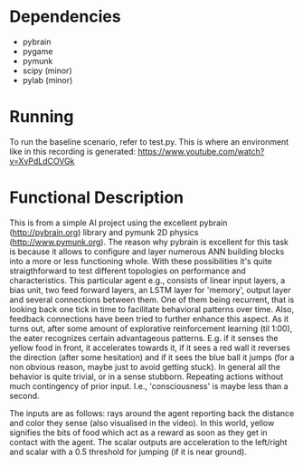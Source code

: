 Dependencies
============
* pybrain
* pygame
* pymunk
* scipy (minor)
* pylab (minor)

Running
=======
To run the baseline scenario, refer to test.py. This is where an environment like in this recording is generated: https://www.youtube.com/watch?v=XvPdLdCOVGk

Functional Description
======================
This is from a simple AI project using the excellent pybrain (http://pybrain.org) library and pymunk 2D physics (http://www.pymunk.org). The reason why pybrain is excellent for this task is because it allows to configure and layer numerous ANN building blocks into a more or less functioning whole. With these possibilities it's quite straigthforward to test different topologies on performance and characteristics. This particular agent e.g., consists of linear input layers, a bias unit, two feed forward layers, an LSTM layer for 'memory', output layer and several connections between them. One of them being recurrent, that is looking back one tick in time to facilitate behavioral patterns over time. Also, feedback connections have been tried to further enhance this aspect.
As it turns out, after some amount of explorative reinforcement learning (til 1:00), the eater recognizes certain advantageous patterns. E.g. if it senses the yellow food in front, it accelerates towards it, if it sees a red wall it reverses the direction (after some hesitation) and if it sees the blue ball it jumps (for a non obvious reason, maybe just to avoid getting stuck). 
In general all the behavior is quite trivial, or in a sense stubborn. Repeating actions without much contingency of prior input. I.e., 'consciousness' is maybe less than a second.

The inputs are as follows: rays around the agent reporting back the distance and color they sense (also visualised in the video). In this world, yellow signifies the bits of food which act as a reward as soon as they get in contact with the agent.
The scalar outputs are acceleration to the left/right and scalar with a 0.5 threshold for jumping (if it is near ground).
